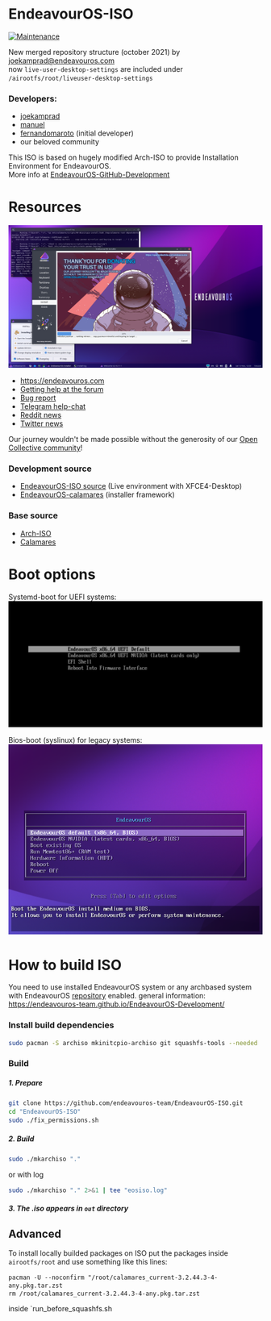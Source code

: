 # EndeavourOS-ISO

[![Maintenance](https://img.shields.io/maintenance/yes/2021.svg)]()

New merged repository structure (october 2021) by joekamprad@endeavouros.com  
now `live-user-desktop-settings` are included under `/airootfs/root/liveuser-desktop-settings`

### Developers:
- [joekamprad](https://github.com/killajoe)
- [manuel](https://github.com/manuel-192)
- [fernandomaroto](https://github.com/Portergos) (initial developer)
- our beloved community

This ISO is based on hugely modified Arch-ISO to provide Installation Environment for EndeavourOS.  
More info at [EndeavourOS-GitHub-Development](https://endeavouros-team.github.io/EndeavourOS-Development/)



# Resources

<img src="https://raw.githubusercontent.com/endeavouros-team/screenshots/master/eos-installer-iso-nov-2021.png" alt="drawing" width="600"/>

- https://endeavouros.com
- [Getting help at the forum](https://forum.endeavouros.com)
- [Bug report](https://forum.endeavouros.com/c/Arch-based-related-questions/bug-reports)
- [Telegram help-chat](https://t.me/Endeavouros)
- [Reddit news](https://www.reddit.com/r/EndeavourOS)
- [Twitter news](https://twitter.com/OsEndeavour)

Our journey wouldn't be made possible without the generosity of our [Open Collective community](https://opencollective.com/endeavouros)!


### Development source

- [EndeavourOS-ISO source](https://github.com/endeavouros-team/EndeavourOS-ISO) (Live environment with XFCE4-Desktop)
- [EndeavourOS-calamares](https://github.com/endeavouros-team/EndeavourOS-calamares) (installer framework)


### Base source

- [Arch-ISO](https://gitlab.archlinux.org/archlinux/archiso)
- [Calamares](https://github.com/calamares/calamares)



# Boot options

Systemd-boot for UEFI systems:  
<img src="https://raw.githubusercontent.com/endeavouros-team/screenshots/master/systemd-boot-iso-nov21.png" alt="drawing" width="600"/>

Bios-boot (syslinux) for legacy systems:  
<img src="https://raw.githubusercontent.com/endeavouros-team/screenshots/master/eos-iso-syslinux-nov2021.png" alt="drawing" width="600"/>



# How to build ISO

You need to use installed EndeavourOS system or any archbased system with EndeavourOS [repository](https://github.com/endeavouros-team/mirrors) enabled.
general information: https://endeavouros-team.github.io/EndeavourOS-Development/

### Install build dependencies

```bash
sudo pacman -S archiso mkinitcpio-archiso git squashfs-tools --needed
```

### Build

##### 1. Prepare

```bash
git clone https://github.com/endeavouros-team/EndeavourOS-ISO.git
cd "EndeavourOS-ISO"
sudo ./fix_permissions.sh
```

##### 2. Build

~~~bash
sudo ./mkarchiso "."
~~~

or with log

~~~bash
sudo ./mkarchiso "." 2>&1 | tee "eosiso.log"
~~~

##### 3. The .iso appears in `out` directory


## Advanced

To install locally builded packages on ISO put the packages inside `airootfs/root` and use something like this lines:

```
pacman -U --noconfirm "/root/calamares_current-3.2.44.3-4-any.pkg.tar.zst
rm /root/calamares_current-3.2.44.3-4-any.pkg.tar.zst
```
inside `run_before_squashfs.sh
